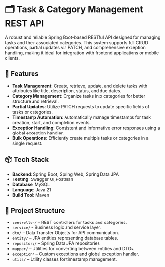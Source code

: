 # 🗂️ Task & Category Management REST API

A robust and reliable Spring Boot-based RESTful API designed for managing tasks and their associated categories. This system supports full CRUD operations, partial updates via PATCH, and comprehensive exception handling, making it ideal for integration with frontend applications or mobile clients.

## 🚀 Features

- **Task Management**: Create, retrieve, update, and delete tasks with attributes like title, description, status, and due dates.
- **Category Management**: Organize tasks into categories for better structure and retrieval.
- **Partial Updates**: Utilize PATCH requests to update specific fields of tasks or categories.
- **Timestamp Automation**: Automatically manage timestamps for task creation, start, and completion events.
- **Exception Handling**: Consistent and informative error responses using a global exception handler.
- **Bulk Operations**: Efficiently create multiple tasks or categories in a single request.

## 📦 Tech Stack

- **Backend**: Spring Boot, Spring Web, Spring Data JPA
- **Testing**: Swagger UI,Postman
- **Database**: MySQL
- **Language**: Java 21
- **Build Tool**: Maven

## 📁 Project Structure

- `controller/` – REST controllers for tasks and categories.
- `service/` – Business logic and service layer.
- `dto/` – Data Transfer Objects for API communication.
- `entity/` – JPA entities representing database tables.
- `repository/` – Spring Data JPA repositories.
- `mapper/` – Utilities for converting between entities and DTOs.
- `exception/` – Custom exceptions and global exception handler.
- `utils/` – Utility classes for timestamp management.

